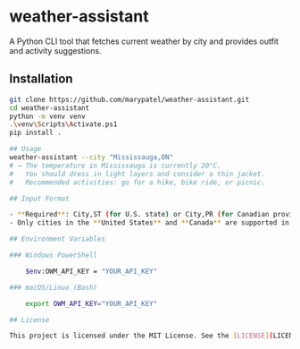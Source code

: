 # weather-assistant
A Python CLI tool that fetches current weather by city and provides outfit and activity suggestions.

## Installation
```bash
git clone https://github.com/marypatel/weather-assistant.git
cd weather-assistant
python -m venv venv
.\venv\Scripts\Activate.ps1
pip install .

## Usage
weather-assistant --city "Mississauga,ON"
# → The temperature in Mississauga is currently 20°C.
#   You should dress in light layers and consider a thin jacket.
#   Recommended activities: go for a hike, bike ride, or picnic.

## Input Format

- **Required**: City,ST (for U.S. state) or City,PR (for Canadian province)  
- Only cities in the **United States** and **Canada** are supported in v0.1.

## Environment Variables

### Windows PowerShell

    $env:OWM_API_KEY = "YOUR_API_KEY"

### macOS/Linux (Bash)

    export OWM_API_KEY="YOUR_API_KEY"

## License

This project is licensed under the MIT License. See the [LICENSE](LICENSE) file for details.
